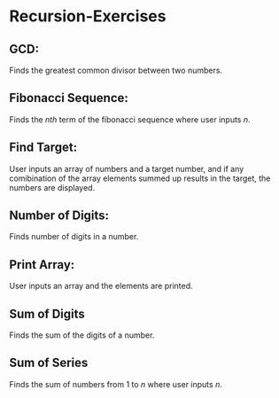 # Recursion-Exercises

## GCD:
Finds the greatest common divisor between two numbers.

## Fibonacci Sequence:
Finds the _nth_ term of the fibonacci sequence where user inputs _n_.

## Find Target:
User inputs an array of numbers and a target number, and if any comibination of the array elements summed up results in the target, the numbers are displayed.

## Number of Digits:
Finds number of digits in a number.

## Print Array:
User inputs an array and the elements are printed.

## Sum of Digits
Finds the sum of the digits of a number.

## Sum of Series
Finds the sum of numbers from 1 to _n_ where user inputs _n_.
